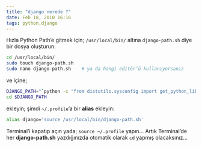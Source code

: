 ```yaml
---
title: "django nerede ?"
date: Feb 18, 2010 16:16
tags: python,django
---
```


Hızla Python Path’e gitmek için; `/usr/local/bin/` altına `django-path.sh` 
diye bir dosya oluşturun:

```bash
cd /usr/local/bin/
sudo touch django-path.sh
sudo nano django-path.sh    # ya da hangi editör’ü kullanıyorsanız
```

ve içine;

```bash
DJANGO_PATH="`python -c "from distutils.sysconfig import get_python_lib; print get_python_lib()"`/django/"
cd $DJANGO_PATH
```

ekleyin; şimdi `~/.profile`’a bir **alias** ekleyin:

```bash
alias django='source /usr/local/bin/django-path.sh'
```

Terminal’i kapatıp açın yada; `source ~/.profile` yapın... Artık Terminal’de 
her **django-path.sh** yazdığınızda otomatik olarak `cd` yapmış olacaksınız...